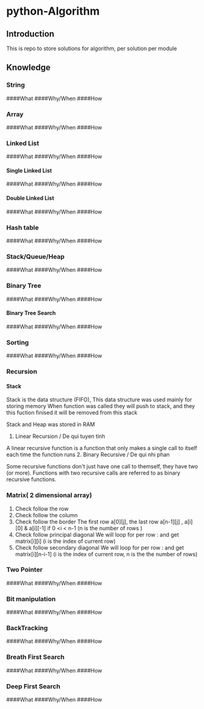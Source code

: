 # python-Algorithm

## Introduction

This is repo to store solutions for algorithm, per solution per module
## Knowledge
### String
####What
####Why/When
####How
### Array
####What
####Why/When
####How
### Linked List
####What
####Why/When
####How
#### Single Linked List
####What
####Why/When
####How
#### Double Linked List
####What
####Why/When
####How
### Hash table
####What
####Why/When
####How
### Stack/Queue/Heap
####What
####Why/When
####How
### Binary Tree
####What
####Why/When
####How
#### Binary Tree Search
####What
####Why/When
####How
### Sorting
####What
####Why/When
####How
### Recursion
#### Stack 
Stack is the data structure (FIFO), This data structure was used mainly for storing memory
When function was called they will push to stack, and they this fuction finised it will be removed from this stack

Stack and Heap was stored in RAM
1. Linear Recursion / De qui tuyen tinh

A linear recursive function is a function that only makes a single call to itself each time the function runs
2. Binary Recursive / De qui nhi phan

Some recursive functions don't just have one call to themself, they have two (or more). Functions with two recursive calls are referred to as binary recursive functions.

### Matrix( 2 dimensional array)
1. Check follow the row
2. Check follow the column
3. Check follow the border
The first row a[0][j], the last row a[n-1][j] , a[i][0] & a[i][-1] if  0 <i < n-1 (n is the number of rows )
4. Check follow principal diagonal
We will loop for per row : and get matrix[i][i] (i is the index of current row)
5. Check follow secondary diagonal
We will loop for per row : and get matrix[i][n-i-1] (i is the index of current row, n is the the number of rows)
### Two Pointer
####What
####Why/When
####How
### Bit manipulation
####What
####Why/When
####How
### BackTracking
####What
####Why/When
####How
### Breath First Search
####What
####Why/When
####How
### Deep First Search
####What
####Why/When
####How

